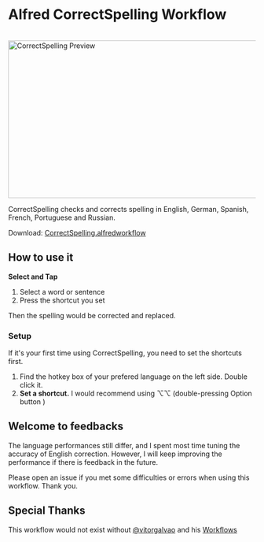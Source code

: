 # Alfred CorrectSpelling Workflow
 
<img src='https://github.com/oldcai/CorrectSpelling/raw/main/screenshot.gif' width='640' height='320' align='center' alt='CorrectSpelling Preview'>

CorrectSpelling checks and corrects spelling in English, German, Spanish, French, Portuguese and Russian.

Download: [CorrectSpelling.alfredworkflow](https://github.com/oldcai/CorrectSpelling/raw/main/CorrectSpelling.alfredworkflow)

## How to use it

**Select and Tap**

1. Select a word or sentence
2. Press the shortcut you set

Then the spelling would be corrected and replaced.

### Setup
If it's your first time using CorrectSpelling, you need to set the shortcuts first.
1. Find the hotkey box of your prefered language on the left side. Double click it.
2. **Set a shortcut.** I would recommend using ⌥⌥ (double-pressing Option button )


## Welcome to feedbacks

The language performances still differ, and I spent most time tuning the accuracy of English correction. However, I will keep improving the performance if there is feedback in the future.

Please open an issue if you met some difficulties or errors when using this workflow. Thank you.

## Special Thanks

This workflow would not exist without [@vitorgalvao](https://github.com/vitorgalvao) and his [Workflows](https://github.com/vitorgalvao/alfred-workflows)

